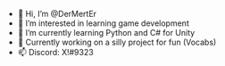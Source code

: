 - 👋 Hi, I’m @DerMertEr
- 👀 I’m interested in learning game development
- 🌱 I’m currently learning Python and C# for Unity
- 🦆 Currently working on a silly project for fun (Vocabs)
- 📫 Discord: X!#9323

<!---
DerMertEr/DerMertEr is a ✨ special ✨ repository because its `README.md` (this file) appears on your GitHub profile.
You can click the Preview link to take a look at your changes.
--->

